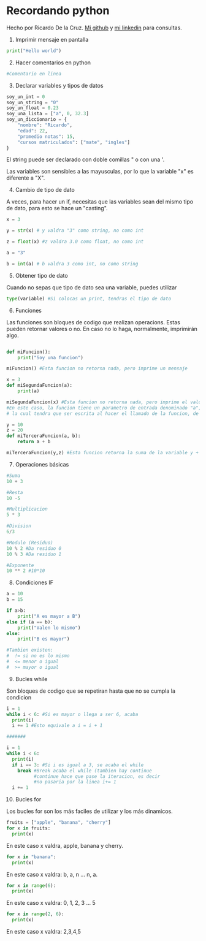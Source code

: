 # Recordando python

Hecho por Ricardo De la Cruz. [Mi github](https://github.com/ricardoG67) y [mi linkedin](https://www.linkedin.com/in/ricardogabrieldelacruz/)  para consultas.
1. Imprimir mensaje en pantalla

```python
print("Hello world")
```

2. Hacer comentarios en python
```python
#Comentario en linea
```
3. Declarar variables y tipos de datos
```python
soy_un_int = 0
soy_un_string = "0" 
soy_un_float = 0.23
soy_una_lista = ["a", 0, 32.3]
soy_un_diccionario = {
    "nombre": "Ricardo",
    "edad": 22,
    "promedio notas": 15,
    "cursos matriculados": ["mate", "ingles"]
}
```
El string puede ser declarado con doble comillas " o con una '.

Las variables son sensibles a las mayusculas, por lo que la variable "x" es diferente a "X".

4. Cambio de tipo de dato

A veces, para hacer un if, necesitas que las variables sean del mismo tipo de dato, para esto se hace un "casting".

```python
x = 3

y = str(x) # y valdra "3" como string, no como int

z = float(x) #z valdra 3.0 como float, no como int

a = "3"

b = int(a) # b valdra 3 como int, no como string

```

5. Obtener tipo de dato

Cuando no sepas que tipo de dato sea una variable, puedes utilizar

```python
type(variable) #Si colocas un print, tendras el tipo de dato
```

6. Funciones

Las funciones son bloques de codigo que realizan operacions. Estas pueden retornar valores o no. En caso no lo haga, normalmente, imprimirán algo.

```python

def miFuncion():
    print("Soy una funcion")

miFuncion() #Esta funcion no retorna nada, pero imprime un mensaje

x = 3
def miSegundaFuncion(a):
    print(a)

miSegundaFuncion(x) #Esta funcion no retorna nada, pero imprime el valor de la variable x. 
#En este caso, la funcion tiene un parametro de entrada denominado "a", 
# la cual tendra que ser escrita al hacer el llamado de la funcion, de lo contrario no funcionaria.

y = 10
z = 20
def miTerceraFuncion(a, b):
    return a + b

miTerceraFuncion(y,z) #Esta funcion retorna la suma de la variable y + z. 
```

7. Operaciones básicas
```python
#Suma
10 + 3

#Resta
10 -5

#Multiplicacion
5 * 3

#Division
6/3

#Modulo (Residuo)
10 % 2 #Da residuo 0
10 % 3 #Da residuo 1

#Exponente 
10 ** 2 #10*10

```
8. Condiciones IF

```python
a = 10
b = 15

if a>b:
    print("A es mayor a B")
else if (a == b):
    print("Valen lo mismo")
else:
    print("B es mayor")

#Tambien existen:
#  != si no es lo mismo
#  <= menor o igual
#  >= mayor o igual

```

9. Bucles while

Son bloques de codigo que se repetiran hasta que no se cumpla la condicion

```python
i = 1
while i < 6: #Si es mayor o llega a ser 6, acaba
  print(i)
  i += 1 #Esto equivale a i = i + 1

#######

i = 1
while i < 6:
  print(i)
  if i == 3: #Si i es igual a 3, se acaba el while
    break #Break acaba el while (tambien hay continue
          #continue hace que pase la iteracion, es decir 
          #no pasaria por la linea i+= 1
  i += 1
```

10. Bucles for

Los bucles for son los más faciles de utilizar y los más dinamicos.

```python
fruits = ["apple", "banana", "cherry"]
for x in fruits:
  print(x)
```
En este caso x valdra, apple, banana y cherry.

```python
for x in "banana":
  print(x)
```

En este caso x valdra: b, a, n ... n, a.

```python
for x in range(6):
  print(x)
```
En este caso x valdra: 0, 1, 2, 3 ... 5

```python
for x in range(2, 6):
  print(x)
```
En este caso x valdra: 2,3,4,5

